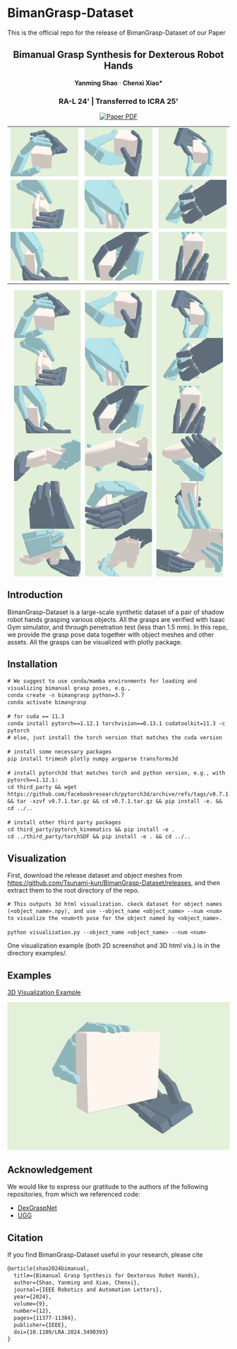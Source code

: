 # BimanGrasp-Dataset
This is the official repo for the release of BimanGrasp-Dataset of our Paper


<p align="center">
  <h2 align="center">Bimanual Grasp Synthesis for Dexterous Robot Hands</h2>


<p align="center">
    <strong>Yanming Shao</strong></a>
    ·
    <strong>Chenxi Xiao*</strong>
 </p>
 
<h3 align="center">RA-L 24' | Transferred to ICRA 25'</h3>

<p align="center">
    <a href="https://arxiv.org/abs/2411.15903">
      <img src='https://img.shields.io/badge/Paper-green?style=for-the-badge&logo=adobeacrobatreader&logoColor=white&labelColor=66cc00&color=94DD15' alt='Paper PDF'>
    </a>
</p>



<table>
  <tr>
    <td><img src="gif/A1.gif" alt="GIF 1" width="240"></td>
    <td><img src="gif/A2.gif" alt="GIF 2" width="240"></td>
    <td><img src="gif/A3.gif" alt="GIF 3" width="240"></td>
  </tr>
  <tr>
    <td><img src="gif/B1.gif" alt="GIF 4" width="220"></td>
    <td><img src="gif/B2.gif" alt="GIF 5" width="220"></td>
    <td><img src="gif/B3.gif" alt="GIF 6" width="220"></td>
  </tr>
  <tr>
    <td><img src="gif/C1.gif" alt="GIF 7" width="220"></td>
    <td><img src="gif/C2.gif" alt="GIF 8" width="220"></td>
    <td><img src="gif/C3.gif" alt="GIF 9" width="220"></td>
  </tr>
</table>


<div style="display: flex; justify-content: center; gap: 10px; flex-wrap: wrap; width: 100%;">
  <img src="gif/A1.gif" alt="GIF 1" style="width: 30%;" />
  <img src="gif/A2.gif" alt="GIF 2" style="width: 30%;" />
  <img src="gif/A3.gif" alt="GIF 3" style="width: 30%;" />
</div>

<div style="display: flex; justify-content: center; gap: 10px; flex-wrap: wrap; width: 100%;">
  <img src="gif/B1.gif" alt="GIF 4" style="width: 30%;" />
  <img src="gif/B2.gif" alt="GIF 5" style="width: 30%;" />
  <img src="gif/B3.gif" alt="GIF 6" style="width: 30%;" />
</div>

<div style="display: flex; justify-content: center; gap: 10px; flex-wrap: wrap; width: 100%;">
  <img src="gif/C1.gif" alt="GIF 7" style="width: 30%;" />
  <img src="gif/C2.gif" alt="GIF 8" style="width: 30%;" />
  <img src="gif/C3.gif" alt="GIF 9" style="width: 30%;" />
</div>

<div style="display: flex; justify-content: center; gap: 10px; flex-wrap: wrap; width: 100%;">
  <img src="gif/D1.gif" alt="GIF 10" style="width: 30%;" />
  <img src="gif/D2.gif" alt="GIF 11" style="width: 30%;" />
  <img src="gif/D3.gif" alt="GIF 12" style="width: 30%;" />
</div>

<div style="display: flex; justify-content: center; gap: 10px; flex-wrap: wrap; width: 100%;">
  <img src="gif/E1.gif" alt="GIF 13" style="width: 30%;" />
  <img src="gif/E2.gif" alt="GIF 14" style="width: 30%;" />
  <img src="gif/E3.gif" alt="GIF 15" style="width: 30%;" />
</div>

<div style="display: flex; justify-content: center; gap: 10px; flex-wrap: wrap; width: 100%;">
  <img src="gif/F1.gif" alt="GIF 16" style="width: 30%;" />
  <img src="gif/F2.gif" alt="GIF 17" style="width: 30%;" />
  <img src="gif/F3.gif" alt="GIF 18" style="width: 30%;" />
</div>



## Introduction

BimanGrasp-Dataset is a large-scale synthetic dataset of a pair of shadow robot hands grasping various objects. All the grasps are verified with Isaac Gym simulator, and through penetration test (less than 1.5 mm). In this repo, we provide the grasp pose data together with object meshes and other assets. All the grasps can be visualized with plotly package.

## Installation

    # We suggest to use conda/mamba environments for loading and visualizing bimanual grasp poses, e.g.,
    conda create -n bimangrasp python=3.7
    conda activate bimangrasp

    # for cuda == 11.3
    conda install pytorch==1.12.1 torchvision==0.13.1 cudatoolkit=11.3 -c pytorch
    # else, just install the torch version that matches the cuda version
    
    # install some necessary packages
    pip install trimesh plotly numpy argparse transforms3d

    # install pytorch3d that matches torch and python version, e.g., with pytorch==1.12.1:
    cd third_party && wget https://github.com/facebookresearch/pytorch3d/archive/refs/tags/v0.7.1.tar.gz && tar -xzvf v0.7.1.tar.gz && cd v0.7.1.tar.gz && pip install -e. && cd ../..

    # install other third party packages
    cd third_party/pytorch_kinematics && pip install -e .
    cd ../third_party/torchSDF && pip install -e . && cd ../..

## Visualization

First, download the release dataset and object meshes from https://github.com/Tsunami-kun/BimanGrasp-Dataset/releases, and then extract them to the root directory of the repo.

    # This outputs 3d html visualization. ckeck dataset for object names (<object_name>.npy), and use --object_name <object_name> --num <num> to visualize the <num>th pose for the object named by <object_name>.
    
    python visualization.py --object_name <object_name> --num <num>

One visualization example (both 2D screenshot and 3D html vis.) is in the directory examples/.

## Examples

[3D Visualization Example](examples/example.html)

![2D Screenshot Example](examples/example.png)

## Acknowledgement

We would like to express our gratitude to the authors of the following repositories, from which we referenced code:

* [DexGraspNet](https://github.com/PKU-EPIC/DexGraspNet/tree/main)
* [UGG](https://github.com/Jiaxin-Lu/ugg/tree/main)

## Citation
If you find BimanGrasp-Dataset useful in your research, please cite
```
@article{shao2024bimanual,
  title={Bimanual Grasp Synthesis for Dexterous Robot Hands},
  author={Shao, Yanming and Xiao, Chenxi},
  journal={IEEE Robotics and Automation Letters},
  year={2024},
  volume={9},
  number={12},
  pages={11377-11384},
  publisher={IEEE},
  doi={10.1109/LRA.2024.3490393}
}
```
